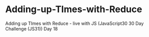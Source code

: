 # Adding-up-TImes-with-Reduce
 Adding up TImes with Reduce - live with JS (JavaScript30 30 Day Challenge (JS31)) Day 18
